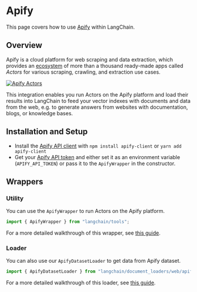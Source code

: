 # Apify

This page covers how to use [Apify](https://apify.com) within LangChain.

## Overview

Apify is a cloud platform for web scraping and data extraction,
which provides an [ecosystem](https://apify.com/store) of more than a thousand
ready-made apps called _Actors_ for various scraping, crawling, and extraction use cases.

[![Apify Actors](/img/ApifyActors.png)](https://apify.com/store)

This integration enables you run Actors on the Apify platform and load their results into LangChain to feed your vector
indexes with documents and data from the web, e.g. to generate answers from websites with documentation,
blogs, or knowledge bases.

## Installation and Setup

- Install the [Apify API client](https://npmjs.com/package/apify-client) with `npm install apify-client` or `yarn add apify-client`
- Get your [Apify API token](https://console.apify.com/account/integrations) and either set it as
  an environment variable (`APIFY_API_TOKEN`) or pass it to the `ApifyWrapper` in the constructor.

## Wrappers

### Utility

You can use the `ApifyWrapper` to run Actors on the Apify platform.

```ts
import { ApifyWrapper } from "langchain/tools";
```

For a more detailed walkthrough of this wrapper, see [this guide](../modules/agents/tools/integrations/apify.md).

### Loader

You can also use our `ApifyDatasetLoader` to get data from Apify dataset.

```ts
import { ApifyDatasetLoader } from "langchain/document_loaders/web/apify_dataset";
```

For a more detailed walkthrough of this loader, see [this guide](../modules/indexes/document_loaders/examples/web_loaders/apify_dataset.md).
